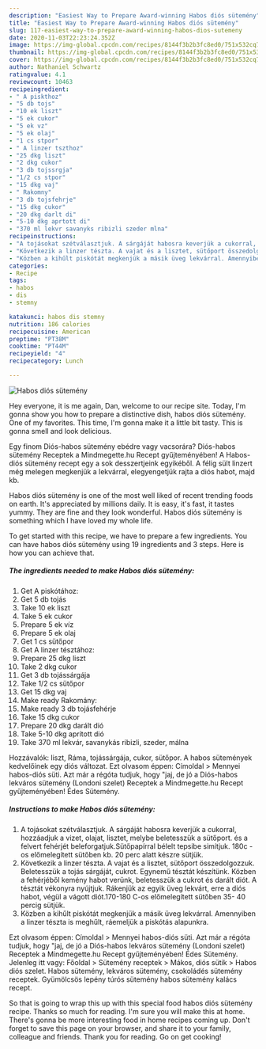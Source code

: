 ```yaml
---
description: "Easiest Way to Prepare Award-winning Habos diós sütemény"
title: "Easiest Way to Prepare Award-winning Habos diós sütemény"
slug: 117-easiest-way-to-prepare-award-winning-habos-dios-sutemeny
date: 2020-11-03T22:23:24.352Z
image: https://img-global.cpcdn.com/recipes/8144f3b2b3fc8ed0/751x532cq70/habos-dios-sutemeny-recept-foto.jpg
thumbnail: https://img-global.cpcdn.com/recipes/8144f3b2b3fc8ed0/751x532cq70/habos-dios-sutemeny-recept-foto.jpg
cover: https://img-global.cpcdn.com/recipes/8144f3b2b3fc8ed0/751x532cq70/habos-dios-sutemeny-recept-foto.jpg
author: Nathaniel Schwartz
ratingvalue: 4.1
reviewcount: 10463
recipeingredient:
- " A piskthoz"
- "5 db tojs"
- "10 ek liszt"
- "5 ek cukor"
- "5 ek vz"
- "5 ek olaj"
- "1 cs stpor"
- " A linzer tszthoz"
- "25 dkg liszt"
- "2 dkg cukor"
- "3 db tojssrgja"
- "1/2 cs stpor"
- "15 dkg vaj"
- " Rakomny"
- "3 db tojsfehrje"
- "15 dkg cukor"
- "20 dkg darlt di"
- "5-10 dkg aprtott di"
- "370 ml lekvr savanyks ribizli szeder mlna"
recipeinstructions:
- "A tojásokat szétválasztjuk. A sárgáját habosra keverjük a cukorral, hozzáadjuk a vizet, olajat, lisztet, melybe beletesszük a sütőport. és a felvert fehérjét beleforgatjuk.Sütőpapírral bélelt tepsibe simítjuk. 180c - os előmelegített sütőben kb. 20 perc alatt készre sütjük."
- "Következik a linzer tészta. A vajat és a lisztet, sütőport összedolgozzuk. Beletesszük a tojás sárgáját, cukrot. Egynemű tésztát készítünk. Közben a fehérjéből kemény habot verünk, beletesszük a cukrot és darált diót. A tésztát vékonyra nyújtjuk. Rákenjük az egyik üveg lekvárt, erre a diós habot, végül a vágott diót.170-180 C-os előmelegített sütőben 35- 40 percig sütjük."
- "Közben a kihűlt piskótát megkenjük a másik üveg lekvárral. Amennyiben a linzer tészta is meghűlt, ráemeljük a piskótás alapunkra."
categories:
- Recipe
tags:
- habos
- dis
- stemny

katakunci: habos dis stemny 
nutrition: 186 calories
recipecuisine: American
preptime: "PT38M"
cooktime: "PT44M"
recipeyield: "4"
recipecategory: Lunch

---
```



![Habos diós sütemény](https://img-global.cpcdn.com/recipes/8144f3b2b3fc8ed0/751x532cq70/habos-dios-sutemeny-recept-foto.jpg)

Hey everyone, it is me again, Dan, welcome to our recipe site. Today, I'm gonna show you how to prepare a distinctive dish, habos diós sütemény. One of my favorites. This time, I'm gonna make it a little bit tasty. This is gonna smell and look delicious.

Egy finom Diós-habos sütemény ebédre vagy vacsorára? Diós-habos sütemény Receptek a Mindmegette.hu Recept gyűjteményében! A Habos-diós sütemény recept egy a sok desszertjeink egyikéből. A félig sült linzert még melegen megkenjük a lekvárral, elegyengetjük rajta a diós habot, majd kb.

Habos diós sütemény is one of the most well liked of recent trending foods on earth. It's appreciated by millions daily. It is easy, it's fast, it tastes yummy. They are fine and they look wonderful. Habos diós sütemény is something which I have loved my whole life.


To get started with this recipe, we have to prepare a few ingredients. You can have habos diós sütemény using 19 ingredients and 3 steps. Here is how you can achieve that.

<!--inarticleads1-->

##### The ingredients needed to make Habos diós sütemény:

1. Get  A piskótához:
1. Get 5 db tojás
1. Take 10 ek liszt
1. Take 5 ek cukor
1. Prepare 5 ek víz
1. Prepare 5 ek olaj
1. Get 1 cs sütőpor
1. Get  A linzer tésztához:
1. Prepare 25 dkg liszt
1. Take 2 dkg cukor
1. Get 3 db tojássárgája
1. Take 1/2 cs sütőpor
1. Get 15 dkg vaj
1. Make ready  Rakomány:
1. Make ready 3 db tojásfehérje
1. Take 15 dkg cukor
1. Prepare 20 dkg darált dió
1. Take 5-10 dkg aprított dió
1. Take 370 ml lekvár, savanykás ribizli, szeder, málna


Hozzávalók: liszt, Ráma, tojássárgája, cukor, sütőpor. A habos sütemények kedvelőinek egy diós változat. Ezt olvasom éppen: Címoldal &gt; Mennyei habos-diós süti. Azt már a régóta tudjuk, hogy &#34;jaj, de jó a Diós-habos lekváros sütemény (Londoni szelet) Receptek a Mindmegette.hu Recept gyűjteményében! Édes Sütemény. 

<!--inarticleads2-->

##### Instructions to make Habos diós sütemény:

1. A tojásokat szétválasztjuk. A sárgáját habosra keverjük a cukorral, hozzáadjuk a vizet, olajat, lisztet, melybe beletesszük a sütőport. és a felvert fehérjét beleforgatjuk.Sütőpapírral bélelt tepsibe simítjuk. 180c - os előmelegített sütőben kb. 20 perc alatt készre sütjük.
1. Következik a linzer tészta. A vajat és a lisztet, sütőport összedolgozzuk. Beletesszük a tojás sárgáját, cukrot. Egynemű tésztát készítünk. Közben a fehérjéből kemény habot verünk, beletesszük a cukrot és darált diót. A tésztát vékonyra nyújtjuk. Rákenjük az egyik üveg lekvárt, erre a diós habot, végül a vágott diót.170-180 C-os előmelegített sütőben 35- 40 percig sütjük.
1. Közben a kihűlt piskótát megkenjük a másik üveg lekvárral. Amennyiben a linzer tészta is meghűlt, ráemeljük a piskótás alapunkra.


Ezt olvasom éppen: Címoldal &gt; Mennyei habos-diós süti. Azt már a régóta tudjuk, hogy &#34;jaj, de jó a Diós-habos lekváros sütemény (Londoni szelet) Receptek a Mindmegette.hu Recept gyűjteményében! Édes Sütemény. Jelenleg itt vagy: Főoldal &gt; Sütemény receptek &gt; Mákos, diós sütik &gt; Habos diós szelet. Habos sütemény, lekváros sütemény, csokoládés sütemény receptek. Gyümölcsös lepény túrós sütemény habos sütemény kalács recept. 

So that is going to wrap this up with this special food habos diós sütemény recipe. Thanks so much for reading. I'm sure you will make this at home. There's gonna be more interesting food in home recipes coming up. Don't forget to save this page on your browser, and share it to your family, colleague and friends. Thank you for reading. Go on get cooking!
